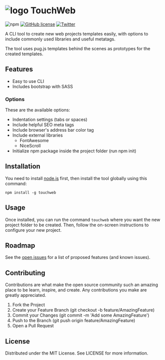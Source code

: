 # ![logo](https://i.ibb.co/bXkpqKj/magic-solid.png) TouchWeb

![npm](https://img.shields.io/npm/v/touchweb)
[![GitHub license](https://img.shields.io/github/license/baselakasha/touchweb)](https://github.com/baselakasha/touchweb)
[![Twitter](https://img.shields.io/twitter/url?style=social&url=https%3A%2F%2Fgithub.com%2Fbaselakasha%2Ftouchweb)](https://twitter.com/intent/tweet?text=Wow:&url=https%3A%2F%2Fgithub.com%2Fbaselakasha%2Ftouchweb)

A CLI tool to create new web projects templates easily, with options to include commonly used libraries and useful metatags.

The tool uses pug.js templates behind the scenes as prototypes for the created templates.

## Features
- Easy to use CLI
- Includes bootstrap with SASS

### Options

These are the available options:

- Indentation settings (tabs or spaces)
- Include helpful SEO meta tags
- Include browser's address bar color tag
- Include external libraries
	- FontAwesome
	- NiceScroll
- Initialize npm package inside the project folder (run npm init)

## Installation

You need to install [node.js](https://nodejs.org/en/) first, then install the tool globally using this command:

```
npm install -g touchweb
```

## Usage

Once installed, you can run the command ``` touchweb ``` where you want the new project folder to be created. Then, follow the on-screen instructions to configure your new project.


## Roadmap

See the [open issues](https://github.com/baselakasha/touchweb/issues) for a list of proposed features (and known issues).

## Contributing

Contributions are what make the open source community such an amazing place to be learn, inspire, and create. Any contributions you make are greatly appreciated.

1. Fork the Project
2. Create your Feature Branch (git checkout -b feature/AmazingFeature)
3. Commit your Changes (git commit -m 'Add some AmazingFeature')
4. Push to the Branch (git push origin feature/AmazingFeature)
5. Open a Pull Request


## License
Distributed under the MIT License. See LICENSE for more information.

